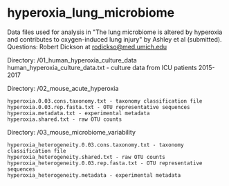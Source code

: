 # hyperoxia_lung_microbiome

Data files used for analysis in "The lung microbiome is altered by hyperoxia and contributes to oxygen-induced lung injury" by Ashley et al (submitted). Questions: Robert Dickson at rodickso@med.umich.edu


Directory: /01_human_hyperoxia_culture_data
	human_hyperoxia_culture_data.txt - culture data from ICU patients 2015-2017

Directory: /02_mouse_acute_hyperoxia

	hyperoxia.0.03.cons.taxonomy.txt - taxonomy classification file
	hyperoxia.0.03.rep.fasta.txt - OTU representative sequences
	hyperoxia.metadata.txt - experimental metadata
	hyperoxia.shared.txt - raw OTU counts

Directory: /03_mouse_microbiome_variability

	hyperoxia_heterogeneity.0.03.cons.taxonomy.txt - taxonomy classification file
	hyperoxia_heterogeneity.shared.txt - raw OTU counts
	hyperoxia_heterogeneity.0.03.rep.fasta.txt - OTU representative sequences
	hyperoxia_heterogeneity.metadata - experimental metadata
